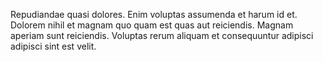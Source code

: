 Repudiandae quasi dolores. Enim voluptas assumenda et harum id et. Dolorem nihil et magnam quo quam est quas aut reiciendis. Magnam aperiam sunt reiciendis. Voluptas rerum aliquam et consequuntur adipisci adipisci sint est velit.